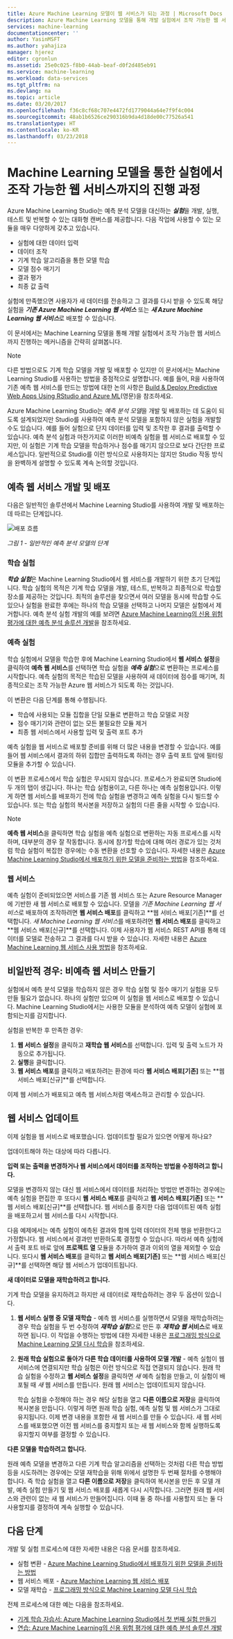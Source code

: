 ```yaml
---
title: Azure Machine Learning 모델이 웹 서비스가 되는 과정 | Microsoft Docs
description: Azure Machine Learning 모델을 통해 개발 실험에서 조작 가능한 웹 서비스까지 진행하는 메커니즘을 간략히 살펴봅니다.
services: machine-learning
documentationcenter: ''
author: YasinMSFT
ms.author: yahajiza
manager: hjerez
editor: cgronlun
ms.assetid: 25e0c025-f8b0-44ab-beaf-d0f2d485eb91
ms.service: machine-learning
ms.workload: data-services
ms.tgt_pltfrm: na
ms.devlang: na
ms.topic: article
ms.date: 03/20/2017
ms.openlocfilehash: f36c8cf68c707e4472fd1779044a64e7f9f4c004
ms.sourcegitcommit: 48ab1b6526ce290316b9da4d18de00c77526a541
ms.translationtype: HT
ms.contentlocale: ko-KR
ms.lasthandoff: 03/23/2018
---
```

# <a name="how-a-machine-learning-model-progresses-from-an-experiment-to-an-operationalized-web-service"></a>Machine Learning 모델을 통한 실험에서 조작 가능한 웹 서비스까지의 진행 과정
Azure Machine Learning Studio는 예측 분석 모델을 대신하는 ***실험***을 개발, 실행, 테스트 및 반복할 수 있는 대화형 캔버스를 제공합니다. 다음 작업에 사용할 수 있는 모듈을 매우 다양하게 갖추고 있습니다.

* 실험에 대한 데이터 입력
* 데이터 조작
* 기계 학습 알고리즘을 통한 모델 학습
* 모델 점수 매기기
* 결과 평가
* 최종 값 출력

실험에 만족했으면 사용자가 새 데이터를 전송하고 그 결과를 다시 받을 수 있도록 해당 실험을 ***기존 Azure Machine Learning 웹 서비스*** 또는 ***새 Azure Machine Learning 웹 서비스***로 배포할 수 있습니다.

이 문서에서는 Machine Learning 모델을 통해 개발 실험에서 조작 가능한 웹 서비스까지 진행하는 메커니즘을 간략히 살펴봅니다.

> [!NOTE]
> 다른 방법으로도 기계 학습 모델을 개발 및 배포할 수 있지만 이 문서에서는 Machine Learning Studio를 사용하는 방법을 중점적으로 설명합니다. 예를 들어, R을 사용하여 기존 예측 웹 서비스를 만드는 방법에 대한 논의 사항은 [Build & Deploy Predictive Web Apps Using RStudio and Azure ML](http://blogs.technet.com/b/machinelearning/archive/2015/09/25/build-and-deploy-a-predictive-web-app-using-rstudio-and-azure-ml.aspx)(영문)을 참조하세요.
> 
> 

Azure Machine Learning Studio는 *예측 분석 모델*을 개발 및 배포하는 데 도움이 되도록 설계되었지만 Studio를 사용하여 예측 분석 모델을 포함하지 않은 실험을 개발할 수도 있습니다. 예를 들어 실험으로 단지 데이터를 입력 및 조작한 후 결과를 출력할 수 있습니다. 예측 분석 실험과 마찬가지로 이러한 비예측 실험을 웹 서비스로 배포할 수 있지만, 이 실험은 기계 학습 모델을 학습하거나 점수를 매기지 않으므로 보다 간단한 프로세스입니다. 일반적으로 Studio를 이런 방식으로 사용하지는 않지만 Studio 작동 방식을 완벽하게 설명할 수 있도록 계속 논의할 것입니다.

## <a name="developing-and-deploying-a-predictive-web-service"></a>예측 웹 서비스 개발 및 배포
다음은 일반적인 솔루션에서 Machine Learning Studio를 사용하여 개발 및 배포하는 데 따르는 단계입니다.

![배포 흐름](./media/model-progression-experiment-to-web-service/model-stages-from-experiment-to-web-service.png)

*그림 1 - 일반적인 예측 분석 모델의 단계*

### <a name="the-training-experiment"></a>학습 실험
***학습 실험***은 Machine Learning Studio에서 웹 서비스를 개발하기 위한 초기 단계입니다. 학습 실험의 목적은 기계 학습 모델을 개발, 테스트, 반복하고 최종적으로 학습할 장소를 제공하는 것입니다. 최적의 솔루션을 찾으면서 여러 모델을 동시에 학습할 수도 있으나 실험을 완료한 후에는 하나의 학습 모델을 선택하고 나머지 모델은 실험에서 제거합니다. 예측 분석 실험 개발의 예를 보려면 [Azure Machine Learning의 신용 위험 평가에 대한 예측 분석 솔루션 개발](walkthrough-develop-predictive-solution.md)을 참조하세요.

### <a name="the-predictive-experiment"></a>예측 실험
학습 실험에서 모델을 학습한 후에 Machine Learning Studio에서 **웹 서비스 설정**을 클릭하여 **예측 웹 서비스**를 선택하면 학습 실험을 ***예측 실험***으로 변환하는 프로세스를 시작합니다. 예측 실험의 목적은 학습된 모델을 사용하여 새 데이터에 점수를 매기며, 최종적으로는 조작 가능한 Azure 웹 서비스가 되도록 하는 것입니다.

이 변환은 다음 단계를 통해 수행됩니다.

* 학습에 사용되는 모듈 집합을 단일 모듈로 변환하고 학습 모델로 저장
* 점수 매기기와 관련이 없는 모든 불필요한 모듈 제거
* 최종 웹 서비스에서 사용할 입력 및 출력 포트 추가

예측 실험을 웹 서비스로 배포할 준비를 위해 더 많은 내용을 변경할 수 있습니다. 예를 들어 웹 서비스에서 결과의 하위 집합만 출력하도록 하려는 경우 출력 포트 앞에 필터링 모듈을 추가할 수 있습니다.

이 변환 프로세스에서 학습 실험은 무시되지 않습니다. 프로세스가 완료되면 Studio에 두 개의 탭이 생깁니다. 하나는 학습 실험용이고, 다른 하나는 예측 실험용입니다. 이렇게 하면 웹 서비스를 배포하기 전에 학습 실험을 변경하고 예측 실험을 다시 빌드할 수 있습니다. 또는 학습 실험의 복사본을 저장하고 실험의 다른 줄을 시작할 수 있습니다.

> [!NOTE]
> **예측 웹 서비스**을 클릭하면 학습 실험을 예측 실험으로 변환하는 자동 프로세스를 시작하며, 대부분의 경우 잘 작동합니다. 동시에 참가할 학습에 대해 여러 경로가 있는 것처럼 학습 실험이 복잡한 경우에는 수동 변환을 선호할 수 있습니다. 자세한 내용은 [Azure Machine Learning Studio에서 배포하기 위한 모델을 준비하는 방법](convert-training-experiment-to-scoring-experiment.md)을 참조하세요.
> 
> 

### <a name="the-web-service"></a>웹 서비스
예측 실험이 준비되었으면 서비스를 기존 웹 서비스 또는 Azure Resource Manager에 기반한 새 웹 서비스로 배포할 수 있습니다. 모델을 *기존 Machine Learning 웹 서비스*로 배포하여 조작하려면 **웹 서비스 배포**를 클릭하고 **웹 서비스 배포[기존]**를 선택합니다. *새 Machine Learning 웹 서비스*를 배포하려면 **웹 서비스 배포**를 클릭하고 **웹 서비스 배포[신규]**를 선택합니다. 이제 사용자가 웹 서비스 REST API를 통해 데이터를 모델로 전송하고 그 결과를 다시 받을 수 있습니다. 자세한 내용은 [Azure Machine Learning 웹 서비스 사용 방법](consume-web-services.md)을 참조하세요.

## <a name="the-non-typical-case-creating-a-non-predictive-web-service"></a>비일반적 경우: 비예측 웹 서비스 만들기
실험에서 예측 분석 모델을 학습하지 않은 경우 학습 실험 및 점수 매기기 실험을 모두 만들 필요가 없습니다. 하나의 실험만 있으며 이 실험을 웹 서비스로 배포할 수 있습니다. Machine Learning Studio에서는 사용한 모듈을 분석하여 예측 모델이 실험에 포함되는지를 감지합니다.

실험을 반복한 후 만족한 경우:

1. **웹 서비스 설정**을 클릭하고 **재학습 웹 서비스**를 선택합니다. 입력 및 출력 노드가 자동으로 추가됩니다.
2. **실행**을 클릭합니다.
3. **웹 서비스 배포**를 클릭하고 배포하려는 환경에 따라 **웹 서비스 배포[기존]** 또는 **웹 서비스 배포[신규]**를 선택합니다.

이제 웹 서비스가 배포되고 예측 웹 서비스처럼 액세스하고 관리할 수 있습니다.

## <a name="updating-your-web-service"></a>웹 서비스 업데이트
이제 실험을 웹 서비스로 배포했습니다. 업데이트할 필요가 있으면 어떻게 하나요?

업데이트해야 하는 대상에 따라 다릅니다.

**입력 또는 출력을 변경하거나 웹 서비스에서 데이터를 조작하는 방법을 수정하려고 합니다.**

모델을 변경하지 않는 대신 웹 서비스에서 데이터를 처리하는 방법만 변경하는 경우에는 예측 실험을 편집한 후 또다시 **웹 서비스 배포**를 클릭하고 **웹 서비스 배포[기존]** 또는 **웹 서비스 배포[신규]**를 선택합니다. 웹 서비스를 중지한 다음 업데이트된 예측 실험을 배포하고서 웹 서비스를 다시 시작합니다.

다음 예제에서는 예측 실험이 예측된 결과와 함께 입력 데이터의 전체 행을 반환한다고 가정합니다. 웹 서비스에서 결과만 반환하도록 결정할 수 있습니다. 따라서 예측 실험에서 출력 포트 바로 앞에 **프로젝트 열** 모듈을 추가하여 결과 이외의 열을 제외할 수 있습니다. 또다시 **웹 서비스 배포**를 클릭하고 **웹 서비스 배포[기존]** 또는 **웹 서비스 배포[신규]**를 선택하면 해당 웹 서비스가 업데이트됩니다.

**새 데이터로 모델을 재학습하려고 합니다.**

기계 학습 모델을 유지하려고 하지만 새 데이터로 재학습하려는 경우 두 옵션이 있습니다.

1. **웹 서비스 실행 중 모델 재학습** - 예측 웹 서비스를 실행하면서 모델을 재학습하려는 경우 학습 실험을 두 번 수정하여 ***재학습 실험***으로 만든 후 ***재학습 웹* 서비스**로 배포하면 됩니다. 이 작업을 수행하는 방법에 대한 자세한 내용은 [프로그래밍 방식으로 Machine Learning 모델 다시 학습](retrain-models-programmatically.md)을 참조하세요.
2. **원래 학습 실험으로 돌아가 다른 학습 데이터를 사용하여 모델 개발** - 예측 실험이 웹 서비스에 연결되지만 학습 실험은 이런 방식으로 직접 연결되지 않습니다. 원래 학습 실험을 수정하고 **웹 서비스 설정**을 클릭하면 *새* 예측 실험을 만들고, 이 실험이 배포될 때 *새* 웹 서비스를 만듭니다. 원래 웹 서비스는 업데이트되지 않습니다.
   
   학습 실험을 수정해야 하는 경우 해당 실험을 열고 **다른 이름으로 저장**을 클릭하여 복사본을 만듭니다. 이렇게 하면 원래 학습 실험, 예측 실험 및 웹 서비스가 그대로 유지됩니다. 이제 변경 내용을 포함한 새 웹 서비스를 만들 수 있습니다. 새 웹 서비스를 배포했으면 이전 웹 서비스를 중지할지 또는 새 웹 서비스와 함께 실행하도록 유지할지 여부를 결정할 수 있습니다.

**다른 모델을 학습하려고 합니다.**

원래 예측 모델을 변경하고 다른 기계 학습 알고리즘을 선택하는 것처럼 다른 학습 방법 등을 시도하려는 경우에는 모델 재학습을 위해 위에서 설명한 두 번째 절차를 수행해야 합니다. 즉 학습 실험을 열고 **다른 이름으로 저장**을 클릭하여 복사본을 만든 후 모델 개발, 예측 실험 만들기 및 웹 서비스 배포를 새롭게 다시 시작합니다. 그러면 원래 웹 서비스와 관련이 없는 새 웹 서비스가 만들어집니다. 이때 둘 중 하나를 사용할지 또는 둘 다 사용할지를 결정하여 계속 실행할 수 있습니다.

## <a name="next-steps"></a>다음 단계
개발 및 실험 프로세스에 대한 자세한 내용은 다음 문서를 참조하세요.

* 실험 변환 - [Azure Machine Learning Studio에서 배포하기 위한 모델을 준비하는 방법](convert-training-experiment-to-scoring-experiment.md)
* 웹 서비스 배포 - [Azure Machine Learning 웹 서비스 배포](publish-a-machine-learning-web-service.md)
* 모델 재학습 - [프로그래밍 방식으로 Machine Learning 모델 다시 학습](retrain-models-programmatically.md)

전체 프로세스에 대한 예는 다음을 참조하세요.

* [기계 학습 자습서: Azure Machine Learning Studio에서 첫 번째 실험 만들기](create-experiment.md)
* [연습: Azure Machine Learning의 신용 위험 평가에 대한 예측 분석 솔루션 개발](walkthrough-develop-predictive-solution.md)

